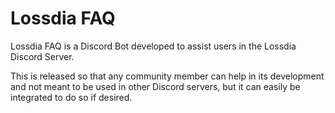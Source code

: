 # Lossdia FAQ
Lossdia FAQ is a Discord Bot developed to assist users 
in the Lossdia Discord Server. 

This is released so that any community member can help in
its development and not meant to be used in other Discord
servers, but it can easily be integrated to do so if 
desired.
